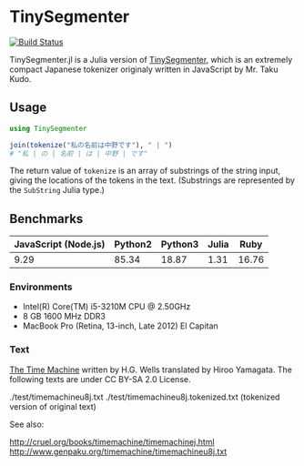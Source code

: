 # TinySegmenter

[![Build Status](https://travis-ci.org/chezou/TinySegmenter.jl.svg?branch=master)](https://travis-ci.org/chezou/TinySegmenter.jl)

TinySegmenter.jl is a Julia version of [TinySegmenter](http://chasen.org/~taku/software/TinySegmenter/), which is an extremely compact Japanese tokenizer
originaly written in JavaScript by Mr. Taku Kudo.

## Usage

```jl
using TinySegmenter

join(tokenize("私の名前は中野です"), " | ")
# "私 | の | 名前 | は | 中野 | です"
```

The return value of `tokenize` is an array of substrings of the string input,
giving the locations of the tokens in the text.  (Substrings are represented
by the `SubString` Julia type.)

## Benchmarks

JavaScript (Node.js) | Python2 | Python3 | Julia | Ruby
---| ---|---|---|---
9.29 | 85.34 | 18.87 | 1.31 | 16.76

### Environments

- Intel(R) Core(TM) i5-3210M CPU @ 2.50GHz
- 8 GB 1600 MHz DDR3
- MacBook Pro (Retina, 13-inch, Late 2012) El Capitan

### Text
[The Time Machine](https://en.wikipedia.org/wiki/The_Time_Machine) written by H.G. Wells translated by Hiroo Yamagata.
The following texts are under CC BY-SA 2.0 License.

./test/timemachineu8j.txt
./test/timemachineu8j.tokenized.txt (tokenized version of original text)

See also:

http://cruel.org/books/timemachine/timemachinej.html
http://www.genpaku.org/timemachine/timemachineu8j.txt


